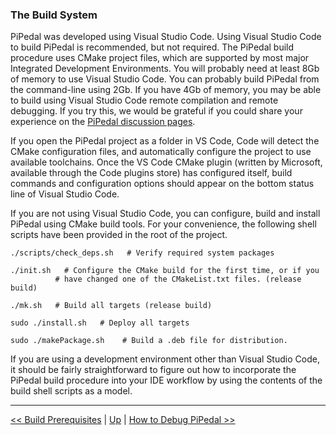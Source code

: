 ### The Build System

PiPedal was developed using Visual Studio Code. Using Visual Studio Code to build PiPedal is recommended, but not required. The PiPedal
build procedure uses CMake project files, which are supported by most major Integrated Development Environments. You will probably 
need at least 8Gb of memory to use Visual Studio Code. You can probably build PiPedal from the command-line using 2Gb. If you have 
4Gb of memory, you may be able to build using Visual Studio Code remote compilation and remote debugging. If you try this, we would 
be grateful if you could share your experience on the [PiPedal discussion pages](https://github.com/rerdavies/pipedal/discussions).
     
If you open the PiPedal project as a folder in VS Code, Code will 
detect the CMake configuration files, and automatically configure the project to use available toolchains. Once the VS Code CMake plugin (written by Microsoft,
available through the Code plugins store) has configured itself, build commands and configuration options should appear on the bottom status line of Visual Studio Code. 

If you are not using Visual Studio Code, you can configure, build and install PiPedal using CMake build tools. For your convenience,
the following shell scripts have been provided in the root of the project.

    ./scripts/check_deps.sh   # Verify required system packages

    ./init.sh   # Configure the CMake build for the first time, or if you
              # have changed one of the CMakeList.txt files. (release build)

    ./mk.sh   # Build all targets (release build)
    
    sudo ./install.sh   # Deploy all targets
    
    sudo ./makePackage.sh    # Build a .deb file for distribution.
    
	
If you are using a development environment other than Visual Studio Code, it should be fairly straightforward to figure out how
to incorporate the PiPedal build procedure into your IDE workflow by using the contents of the build shell scripts as a model.

-----
[<< Build Prerequisites](BuildPrerequisites.md) | [Up](Documentation.md) | [How to Debug PiPedal >>](Debugging.md)